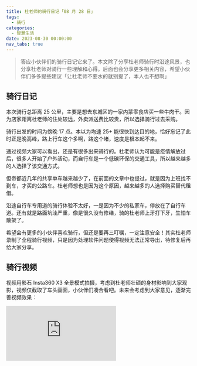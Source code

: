 ```yaml
---
title: 杜老师的骑行日记「08 月 28 日」
tags:
  - 骑行
categories:
  - 智慧生活
date: 2023-08-30 00:00:00
nav_tabs: true
---
```


> 答应小伙伴们的骑行日记它来了。本文除了分享杜老师骑行时沿途风景，也分享杜老师对骑行一些理解和心得。后面也会分享更多相关内容，希望小伙伴们多多提些建议「让杜老师不要水的就别提了，本人也不想啊」

<!-- more -->

## 骑行日记

本次骑行总距离 25 公里，主要是想去东城区的一家内蒙零食店买一些牛肉干。因为店家距离杜老师的住处较远，外卖派送费比较贵，所以选择骑行过去采购。

骑行出发的时间为傍晚 17 点。本以为均速 25+ 能很快到达目的地，恰好忘记了此时正是晚高峰，路上行车这个多啊，路这个堵，速度是根本起不来。

通过视频大家可以看出，还是有很多出来骑行的。杜老师认为可能是疫情解放过后，很多人开始了户外活动，而自行车是一个低碳环保的交通工具，所以越来越多的人选择了该交通方式。

但帝都近几年的共享单车越来越少了，在前面的文章中也提过，就是因为上班找不到车，才买的公路车。杜老师想也是因为这个原因，越来越多的人选择购买替代租借。

沿途自行车专用道的骑行体验不太好，一是因为不少的私家车，停放在了自行车道。还有就是路面坑洼严重，像是很久没有修缮，骑的杜老师上牙打下牙，生怕车散架了。

希望会有更多的小伙伴喜欢骑行，但还是要再三叮嘱，一定注意安全！其实杜老师录制了全程骑行视频，只是因为处理软件问题使得视频无法正常导出，待修复后再给大家分享。

## 骑行视频

视频用影石 Insta360 X3 全景模式拍摄，考虑到杜老师壮硕的身材影响到大家观影，视频仅截取了车头画面，小伙伴们凑合看吧。未来会考虑到大家意见，逐渐完善视频效果：

<iframe class="b-video" src="https://player.bilibili.com/player.html?bvid=BV1zm4y1u7Qn&page=1" scrolling="no" border="0" frameborder="no" framespacing="0" allowfullscreen="true"> </iframe>